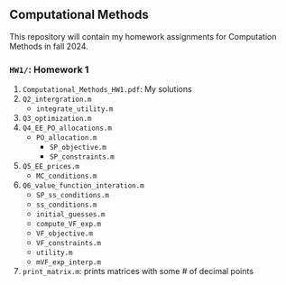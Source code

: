 ## Computational Methods

This repository will contain my homework assignments for Computation Methods in fall 2024.

### `HW1/`: Homework 1
1. `Computational_Methods_HW1.pdf`: My solutions
1. `Q2_intergration.m`
    - `integrate_utility.m`
1. `Q3_optimization.m`
1. `Q4_EE_PO_allocations.m`
    - `PO_allocation.m`
        - `SP_objective.m`
        - `SP_constraints.m`
1. `Q5_EE_prices.m`
    - `MC_conditions.m`
1. `Q6_value_function_interation.m`
    - `SP_ss_conditions.m`
    - `ss_conditions.m`
    - `initial_guesses.m`
    - `compute_VF_exp.m`
    - `VF_objective.m`
    - `VF_constraints.m`
    - `utility.m`
    - `mVF_exp_interp.m`
1. `print_matrix.m`: prints matrices with some # of decimal points